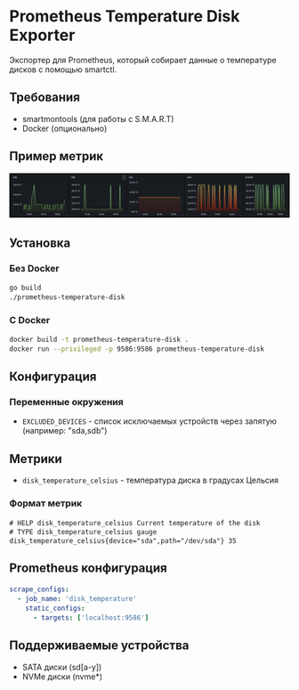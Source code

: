 # Prometheus Temperature Disk Exporter

Экспортер для Prometheus, который собирает данные о температуре дисков с помощью smartctl.

## Требования

- smartmontools (для работы с S.M.A.R.T)
- Docker (опционально)

## Пример метрик

![Пример метрик в Prometheus](prometheus-metrics-example.png)

## Установка

### Без Docker

```bash
go build
./prometheus-temperature-disk
```

### С Docker

```bash
docker build -t prometheus-temperature-disk .
docker run --privileged -p 9586:9586 prometheus-temperature-disk
```

## Конфигурация

### Переменные окружения

- `EXCLUDED_DEVICES` - список исключаемых устройств через запятую (например: "sda,sdb")

## Метрики

- `disk_temperature_celsius` - температура диска в градусах Цельсия

### Формат метрик

```
# HELP disk_temperature_celsius Current temperature of the disk
# TYPE disk_temperature_celsius gauge
disk_temperature_celsius{device="sda",path="/dev/sda"} 35
```

## Prometheus конфигурация

```yaml
scrape_configs:
  - job_name: 'disk_temperature'
    static_configs:
      - targets: ['localhost:9586']
```

## Поддерживаемые устройства

- SATA диски (sd[a-y])
- NVMe диски (nvme*)
